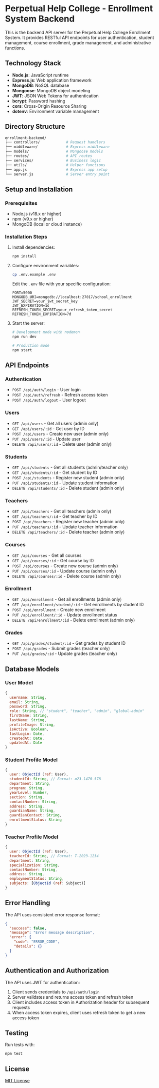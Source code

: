 # Perpetual Help College - Enrollment System Backend

This is the backend API server for the Perpetual Help College Enrollment System. It provides RESTful API endpoints for user authentication, student management, course enrollment, grade management, and administrative functions.

## Technology Stack

- **Node.js**: JavaScript runtime
- **Express.js**: Web application framework
- **MongoDB**: NoSQL database
- **Mongoose**: MongoDB object modeling
- **JWT**: JSON Web Tokens for authentication
- **bcrypt**: Password hashing
- **cors**: Cross-Origin Resource Sharing
- **dotenv**: Environment variable management

## Directory Structure

```bash
enrollment-backend/
├── controllers/            # Request handlers
├── middleware/             # Express middleware
├── models/                 # Mongoose models
├── routes/                 # API routes
├── services/               # Business logic
├── utils/                  # Helper functions
├── app.js                  # Express app setup
└── server.js               # Server entry point
```

## Setup and Installation

### Prerequisites

- Node.js (v18.x or higher)
- npm (v9.x or higher)
- MongoDB (local or cloud instance)

### Installation Steps

1. Install dependencies:

   ```bash
   npm install
   ```

2. Configure environment variables:

   ```bash
   cp .env.example .env
   ```

   Edit the `.env` file with your specific configuration:

   ```
   PORT=5000
   MONGODB_URI=mongodb://localhost:27017/school_enrollment
   JWT_SECRET=your_jwt_secret_key
   JWT_EXPIRATION=1d
   REFRESH_TOKEN_SECRET=your_refresh_token_secret
   REFRESH_TOKEN_EXPIRATION=7d
   ```

3. Start the server:

   ```bash
   # Development mode with nodemon
   npm run dev

   # Production mode
   npm start
   ```

## API Endpoints

### Authentication

- `POST /api/auth/login` - User login
- `POST /api/auth/refresh` - Refresh access token
- `POST /api/auth/logout` - User logout

### Users

- `GET /api/users` - Get all users (admin only)
- `GET /api/users/:id` - Get user by ID
- `POST /api/users` - Create new user (admin only)
- `PUT /api/users/:id` - Update user
- `DELETE /api/users/:id` - Delete user (admin only)

### Students

- `GET /api/students` - Get all students (admin/teacher only)
- `GET /api/students/:id` - Get student by ID
- `POST /api/students` - Register new student (admin only)
- `PUT /api/students/:id` - Update student information
- `DELETE /api/students/:id` - Delete student (admin only)

### Teachers

- `GET /api/teachers` - Get all teachers (admin only)
- `GET /api/teachers/:id` - Get teacher by ID
- `POST /api/teachers` - Register new teacher (admin only)
- `PUT /api/teachers/:id` - Update teacher information
- `DELETE /api/teachers/:id` - Delete teacher (admin only)

### Courses

- `GET /api/courses` - Get all courses
- `GET /api/courses/:id` - Get course by ID
- `POST /api/courses` - Create new course (admin only)
- `PUT /api/courses/:id` - Update course (admin only)
- `DELETE /api/courses/:id` - Delete course (admin only)

### Enrollment

- `GET /api/enrollment` - Get all enrollments (admin only)
- `GET /api/enrollment/student/:id` - Get enrollments by student ID
- `POST /api/enrollment` - Create new enrollment
- `PUT /api/enrollment/:id` - Update enrollment status
- `DELETE /api/enrollment/:id` - Delete enrollment (admin only)

### Grades

- `GET /api/grades/student/:id` - Get grades by student ID
- `POST /api/grades` - Submit grades (teacher only)
- `PUT /api/grades/:id` - Update grades (teacher only)

## Database Models

### User Model

```javascript
{
  username: String,
  email: String,
  password: String,
  role: String, // "student", "teacher", "admin", "global-admin"
  firstName: String,
  lastName: String,
  profileImage: String,
  isActive: Boolean,
  lastLogin: Date,
  createdAt: Date,
  updatedAt: Date
}
```

### Student Profile Model

```javascript
{
  user: ObjectId (ref: User),
  studentId: String, // Format: m23-1470-578
  department: String,
  program: String,
  yearLevel: Number,
  section: String,
  contactNumber: String,
  address: String,
  guardianName: String,
  guardianContact: String,
  enrollmentStatus: String
}
```

### Teacher Profile Model

```javascript
{
  user: ObjectId (ref: User),
  teacherId: String, // Format: T-2023-1234
  department: String,
  specialization: String,
  contactNumber: String,
  address: String,
  employmentStatus: String,
  subjects: [ObjectId (ref: Subject)]
}
```

## Error Handling

The API uses consistent error response format:

```json
{
  "success": false,
  "message": "Error message description",
  "error": {
    "code": "ERROR_CODE",
    "details": {}
  }
}
```

## Authentication and Authorization

The API uses JWT for authentication:

1. Client sends credentials to `/api/auth/login`
2. Server validates and returns access token and refresh token
3. Client includes access token in Authorization header for subsequent requests
4. When access token expires, client uses refresh token to get a new access token

## Testing

Run tests with:

```bash
npm test
```

## License

[MIT License](LICENSE)
